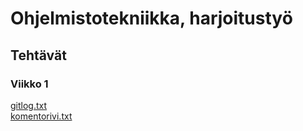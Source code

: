 # Ohjelmistotekniikka, harjoitustyö
## Tehtävät
### Viikko 1
[gitlog.txt](https://github.com/pavezzo/ot-harjoitustyo/blob/master/laskarit/viikko1/gitlog.txt)\
[komentorivi.txt](https://github.com/pavezzo/ot-harjoitustyo/blob/master/laskarit/viikko1/komentorivi.txt)

